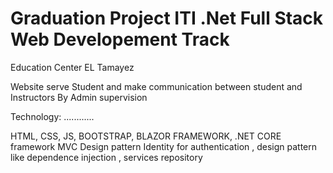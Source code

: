 # Graduation Project ITI .Net Full Stack Web Developement Track

Education Center EL Tamayez

Website serve Student and make communication between student and Instructors 
By Admin supervision

Technology:
............

HTML, CSS, JS, BOOTSTRAP, BLAZOR FRAMEWORK, 
.NET CORE framework MVC Design pattern 
Identity for authentication , design pattern like dependence injection , services repository


